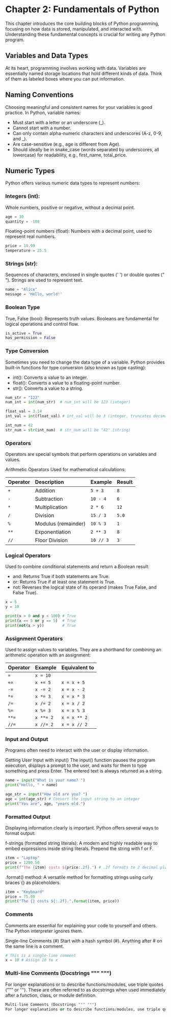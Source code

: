 # Chapter 2: Fundamentals of Python

This chapter introduces the core building blocks of Python programming, focusing on how data is stored, manipulated, and interacted with. Understanding these fundamental concepts is crucial for writing any Python program.

## Variables and Data Types
At its heart, programming involves working with data. Variables are essentially named storage locations that hold different kinds of data. Think of them as labeled boxes where you can put information.

## Naming Conventions
Choosing meaningful and consistent names for your variables is good practice. In Python, variable names:

- Must start with a letter or an underscore (_).
- Cannot start with a number.
- Can only contain alpha-numeric characters and underscores (A-z, 0-9, and _).
- Are case-sensitive (e.g., age is different from Age).
- Should ideally be in snake_case (words separated by underscores, all lowercase) for readability, e.g., first_name, total_price.

## Numeric Types
Python offers various numeric data types to represent numbers:

### Integers (int): 

Whole numbers, positive or negative, without a decimal point.

``` python
age = 30
quantity = -100
```

Floating-point numbers (float): Numbers with a decimal point, used to represent real numbers.

``` python
price = 19.99
temperature = 25.5
```

### Strings (str): 
Sequences of characters, enclosed in single quotes (' ') or double quotes (" "). Strings are used to represent text.

``` python
name = "Alice"
message = 'Hello, world!'
````

### Boolean Type
True, False (bool): Represents truth values. Booleans are fundamental for logical operations and control flow.

```python
is_active = True
has_permission = False
```

### Type Conversion
Sometimes you need to change the data type of a variable. Python provides built-in functions for type conversion (also known as type casting):

- int(): Converts a value to an integer.
- float(): Converts a value to a floating-point number.
- str(): Converts a value to a string.


```python
num_str = "123"
num_int = int(num_str)  # num_int will be 123 (integer)

float_val = 3.14
int_val = int(float_val) # int_val will be 3 (integer, truncates decimal)

int_num = 42
str_num = str(int_num)  # str_num will be "42" (string)
```

### Operators
Operators are special symbols that perform operations on variables and values.

Arithmetic Operators
Used for mathematical calculations:

| Operator | Description         | Example   | Result |
| :------- | :------------------ | :-------- | :----- |
| `+`      | Addition            | `5 + 3`   | `8`    |
| `-`      | Subtraction         | `10 - 4`  | `6`    |
| `*`      | Multiplication      | `2 * 6`   | `12`   |
| `/`      | Division            | `15 / 3`  | `5.0`  |
| `%`      | Modulus (remainder) | `10 % 3`  | `1`    |
| `**`     | Exponentiation      | `2 ** 3`  | `8`    |
| `//`     | Floor Division      | `10 // 3` | `3`    |

### Logical Operators
Used to combine conditional statements and return a Boolean result:

- and: Returns True if both statements are True.
- or: Returns True if at least one statement is True.
- not: Reverses the logical state of its operand (makes True False, and False True).

```python
x = 5
y = 10

print(x > 0 and y < 100) # True
print(x == 5 or y == 5)  # True
print(not(x > y))        # True
```

### Assignment Operators
Used to assign values to variables. They are a shorthand for combining an arithmetic operation with an assignment:

| Operator | Example   | Equivalent to |
| :------- | :-------- | :------------ |
| `=`      | `x = 10`  |               |
| `+=`     | `x += 5`  | `x = x + 5`   |
| `-=`     | `x -= 2`  | `x = x - 2`   |
| `*=`     | `x *= 3`  | `x = x * 3`   |
| `/=`     | `x /= 2`  | `x = x / 2`   |
| `%=`     | `x %= 3`  | `x = x % 3`   |
| `**=`    | `x **= 2` | `x = x ** 2`  |
| `//=`    | `x //= 2` | `x = x // 2`  |

### Input and Output
Programs often need to interact with the user or display information.

Getting User Input with input()
The input() function pauses the program execution, displays a prompt to the user, and waits for them to type something and press Enter. The entered text is always returned as a string.

```python
name = input("What is your name? ")
print("Hello, " + name)

age_str = input("How old are you? ")
age = int(age_str) # Convert the input string to an integer
print("You are", age, "years old.")
```

### Formatted Output
Displaying information clearly is important. Python offers several ways to format output:

f-strings (formatted string literals): A modern and highly readable way to embed expressions inside string literals. Prepend the string with f or F.

```python
item = "Laptop"
price = 1200.50
print(f"The {item} costs ${price:.2f}.") # .2f formats to 2 decimal places
```

.format() method: A versatile method for formatting strings using curly braces {} as placeholders.

```python
item = "Keyboard"
price = 75.00
print("The {} costs ${:.2f}.".format(item, price))
```

### Comments
Comments are essential for explaining your code to yourself and others. The Python interpreter ignores them.

Single-line Comments (#)
Start with a hash symbol (#). Anything after # on the same line is a comment.

```python
# This is a single-line comment
x = 10 # Assign 10 to x
```

### Multi-line Comments (Docstrings """ """)
For longer explanations or to describe functions/modules, use triple quotes (""" or '''). These are often referred to as docstrings when used immediately after a function, class, or module definition.

```python
Multi-line Comments (Docstrings """ """)
For longer explanations or to describe functions/modules, use triple quotes (""" or '''). These are often referred to as docstrings when used immediately after a function, class, or module definition.
```